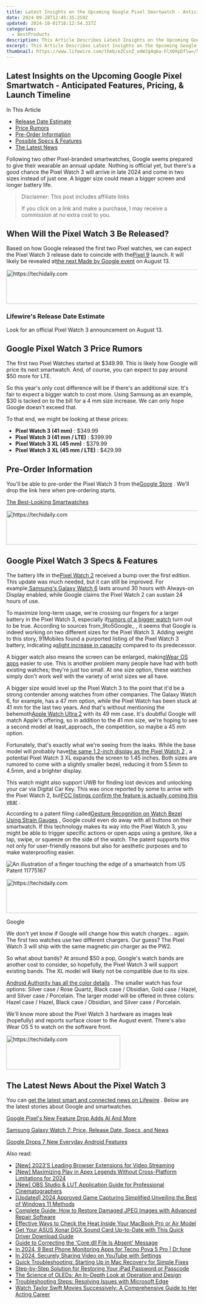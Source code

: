 ```yaml
---
title: Latest Insights on the Upcoming Google Pixel Smartwatch - Anticipated Features, Pricing, & Launch Timeline
date: 2024-09-28T12:45:35.259Z
updated: 2024-10-01T16:12:54.337Z
categories:
  - BestProducts
description: This Article Describes Latest Insights on the Upcoming Google Pixel Smartwatch - Anticipated Features, Pricing, & Launch Timeline
excerpt: This Article Describes Latest Insights on the Upcoming Google Pixel Smartwatch - Anticipated Features, Pricing, & Launch Timeline
thumbnail: https://www.lifewire.com/thmb/eZCsnZ_o4WJg4q6a-hlX0XpDflw=/540x405/filters:no_upscale():max_bytes(150000):strip_icc():format(webp)/Pixel-Watch-2-4f39d1b6d65a4373b63a16a827d0499f.jpg
---
```


## Latest Insights on the Upcoming Google Pixel Smartwatch - Anticipated Features, Pricing, & Launch Timeline

 In This Article

* [Release Date Estimate](https://www.lifewire.com/#toc-when-will-the-pixel-watch-3-be-released)
* [Price Rumors](https://www.lifewire.com/#toc-google-pixel-watch-3-price-rumors)
* [Pre-Order Information](https://www.lifewire.com/#toc-pre-order-information)
* [Possible Specs & Features](https://www.lifewire.com/#toc-google-pixel-watch-3-specs--features)
* [The Latest News](https://www.lifewire.com/#toc-the-latest-news-about-the-pixel-watch-3)

 Following two other Pixel-branded smartwatches, Google seems prepared to give their wearable an annual update. Nothing is official yet, but there's a good chance the Pixel Watch 3 will arrive in late 2024 and come in two sizes instead of just one. A bigger size could mean a bigger screen and longer battery life.

>  Disclaimer: This post includes affiliate links
>
>  If you click on a link and make a purchase, I may receive a commission at no extra cost to you.
>

## When Will the Pixel Watch 3 Be Released?

 Based on how Google released the first two Pixel watches, we can expect the Pixel Watch 3 release date to coincide with the[Pixel 9](https://www.lifewire.com/google-pixel-9-8630767) launch. It will likely be revealed at[the next Made by Google event](https://www.lifewire.com/google-event-5205756) on August 13.

<!-- affiliate ads begin -->
<a href="https://appsumo.8odi.net/c/5597632/2144276/7443" target="_top" id="2144276">
  <img src="//a.impactradius-go.com/display-ad/7443-2144276" border="0" alt="https://techidaily.com" width="728" height="90"/>
</a>
<img height="0" width="0" src="https://appsumo.8odi.net/i/5597632/2144276/7443" style="position:absolute;visibility:hidden;" border="0" />
<!-- affiliate ads end -->

### Lifewire's Release Date Estimate

Look for an official Pixel Watch 3 announcement on August 13.

## Google Pixel Watch 3 Price Rumors

 The first two Pixel Watches started at $349.99\. This is likely how Google will price its next smartwatch. And, of course, you can expect to pay around $50 more for LTE.

 So this year's only cost difference will be if there's an additional size. It's fair to expect a bigger watch to cost more. Using Samsung as an example, $30 is tacked on to the bill for a 4 mm size increase. We can only hope Google doesn't exceed that.

 To that end, we might be looking at these prices:

* **Pixel Watch 3 (41 mm)** : $349.99
* **Pixel Watch 3 (41 mm / LTE)** : $399.99
* **Pixel Watch 3 XL (45 mm)** : $379.99
* **Pixel Watch 3 XL (45 mm / LTE)** : $429.99

## Pre-Order Information

 You'll be able to pre-order the Pixel Watch 3 from the[Google Store](https://store.google.com/category/watches) . We'll drop the link here when pre-ordering starts.

[The Best-Looking Smartwatches](https://www.lifewire.com/best-looking-smart-watches-3441410)

<!-- affiliate ads begin -->
<a href="https://unicoeye.pxf.io/c/5597632/2134243/18498" target="_top" id="2134243">
  <img src="//a.impactradius-go.com/display-ad/18498-2134243" border="0" alt="https://techidaily.com" width="728" height="90"/>
</a>
<img height="0" width="0" src="https://unicoeye.pxf.io/i/5597632/2134243/18498" style="position:absolute;visibility:hidden;" border="0" />
<!-- affiliate ads end -->

## Google Pixel Watch 3 Specs & Features

 The battery life in the[Pixel Watch 2](https://www.lifewire.com/google-pixel-watch-2-7498464) received a bump over the first edition. This update was much needed, but it can still be improved. For example,[Samsung's Galaxy Watch 6](https://www.lifewire.com/samsung-galaxy-watch-6-news-and-rumors-7371704) lasts around 30 hours with Always-on Display enabled, while Google claims the Pixel Watch 2 can sustain 24 hours of use.

 To maximize long-term usage, we're crossing our fingers for a larger battery in the Pixel Watch 3, especially if[rumors of a bigger watch](https://9to5google.com/2024/01/19/source-pixel-watch-3/) turn out to be true. According to sources from_9to5Google_ , it seems that Google is indeed working on two different sizes for the Pixel Watch 3\. Adding weight to this story, 91Mobiles found a purported listing of the Pixel Watch 3 battery, indicating a[slight increase in capacity](https://www.91mobiles.com/hub/google-pixel-watch-3-spotted-dekra-safety-korea-sites-battery-revealed/) compared to its predecessor.

 A bigger watch also means the screen can be enlarged, making[Wear OS apps](https://www.lifewire.com/best-wear-os-apps-7510805) easier to use. This is another problem many people have had with both existing watches; they're just too small. At one size option, these watches simply don't work well with the variety of wrist sizes we all have.

 A bigger size would level up the Pixel Watch 3 to the point that it'd be a strong contender among watches from other companies. The Galaxy Watch 6, for example, has a 47 mm option, while the Pixel Watch has been stuck at 41 mm for the last two years. And that's without mentioning the behemoth[Apple Watch Ultra 2](https://www.lifewire.com/apple-watch-ultra-2-7556473) with its 49 mm case. It's doubtful Google will match Apple's offering, so in addition to the 41 mm size, we're hoping to see a second model at least_approach_ the competition, so maybe a 45 mm option.

 Fortunately, that's exactly what we're seeing from the leaks. While the base model will probably have[the same 1.2-inch display as the Pixel Watch 2](https://www.91mobiles.com/hub/google-pixel-watch-3-first-look-renders-exclusive/) , a potential Pixel Watch 3 XL expands the screen to 1.45 inches. Both sizes are rumored to come with a slightly smaller bezel, reducing it from 5.5mm to 4.5mm, and a brighter display.

 This watch might also support UWB for finding lost devices and unlocking your car via Digital Car Key. This was once reported by some to arrive with the Pixel Watch 2, but[FCC listings confirm the feature is actually coming this year](https://www.androidauthority.com/pixel-watch-3-fcc-3458102/) .

 According to a patent filing called[Gesture Recognition on Watch Bezel Using Strain Gauges](https://image-ppubs.uspto.gov/dirsearch-public/print/downloadPdf/11775167) , Google could even do away with all buttons on their smartwatch. If this technology makes its way into the Pixel Watch 3, you might be able to trigger specific actions or open apps using a gesture, like a tap, swipe, or squeeze on the side of the watch. The patent supports this not only for user-friendly reasons but also for aesthetic purposes and to make waterproofing easier.

![An illustration of a finger touching the edge of a smartwatch from US Patent 11775167](https://www.lifewire.com/thmb/-Lv4nrmDdZKHX1WluU4VTS0ae7A=/960x0/filters:no_upscale():max_bytes(150000):strip_icc():format(webp)/google-watch-patent-11775167-86bd6ece12bb4c90b0534dc5223df168.png)

<!-- affiliate ads begin -->
<a href="https://appsumo.8odi.net/c/5597632/2151859/7443" target="_top" id="2151859">
  <img src="//a.impactradius-go.com/display-ad/7443-2151859" border="0" alt="https://techidaily.com" width="728" height="90"/>
</a>
<img height="0" width="0" src="https://appsumo.8odi.net/i/5597632/2151859/7443" style="position:absolute;visibility:hidden;" border="0" />
<!-- affiliate ads end -->

Google

 We don't yet know if Google will change how this watch charges... again. The first two watches use two different chargers. Our guess? The Pixel Watch 3 will ship with the same magnetic pin charger as the PW2.

 So what about bands? At around $50 a pop, Google's watch bands are another cost to consider, so hopefully, the Pixel Watch 3 will support existing bands. The XL model will likely not be compatible due to its size.

[Android Authority has all the color details](https://www.androidauthority.com/exclusive-google-pixel-watch-3-changes-3458593/) . The smaller watch has four options: Silver case / Rose Quartz, Black case / Obsidian, Gold case / Hazel, and Silver case / Porcelain. The larger model will be offered in three colors: Hazel case / Hazel, Black case / Obsidian, and Silver case / Porcelain.

 We'll know more about the Pixel Watch 3 hardware as images leak (hopefully) and reports surface closer to the August event. There's also Wear OS 5 to watch on the software front.

<!-- affiliate ads begin -->
<a href="https://aligracehair.sjv.io/c/5597632/1972665/19272" target="_top" id="1972665">
  <img src="//a.impactradius-go.com/display-ad/19272-1972665" border="0" alt="https://techidaily.com" width="300" height="90"/>
</a>
<img height="0" width="0" src="https://aligracehair.sjv.io/i/5597632/1972665/19272" style="position:absolute;visibility:hidden;" border="0" />
<!-- affiliate ads end -->

## The Latest News About the Pixel Watch 3

 You can [get the latest smart and connected news on Lifewire](https://www.lifewire.com/smart-home-connected-life-news-4797031) . Below are the latest stories about Google and smartwatches.

[Google Pixel's New Feature Drop Adds AI And More](https://www.lifewire.com/google-pixel-s-new-feature-drop-adds-ai-and-more-8663574)

[Samsung Galaxy Watch 7: Price, Release Date, Specs, and News](https://www.lifewire.com/samsung-galaxy-watch-7-8607182)

[Google Drops 7 New Everyday Android Features](https://www.lifewire.com/google-adds-new-everyday-android-features-8655861)

<ins class="adsbygoogle"
     style="display:block"
     data-ad-format="autorelaxed"
     data-ad-client="ca-pub-7571918770474297"
     data-ad-slot="1223367746"></ins>

<ins class="adsbygoogle"
     style="display:block"
     data-ad-client="ca-pub-7571918770474297"
     data-ad-slot="8358498916"
     data-ad-format="auto"
     data-full-width-responsive="true"></ins>

<span class="atpl-alsoreadstyle">Also read:</span>
<div><ul>
<li><a href="https://facebook-clips.techidaily.com/new-2023s-leading-browser-extensions-for-video-streaming/"><u>[New] 2023'S Leading Browser Extensions for Video Streaming</u></a></li>
<li><a href="https://screen-video-capture.techidaily.com/new-maximizing-play-in-apex-legends-without-cross-platform-limitations-for-2024/"><u>[New] Maximizing Play in Apex Legends Without Cross-Platform Limitations for 2024</u></a></li>
<li><a href="https://vp-tips.techidaily.com/new-obs-studio-and-lut-application-guide-for-professional-cinematographers/"><u>[New] OBS Studio & LUT Application Guide for Professional Cinematographers</u></a></li>
<li><a href="https://on-screen-recording.techidaily.com/updated-2024-approved-game-capturing-simplified-unveiling-the-best-of-windows-11-methods/"><u>[Updated] 2024 Approved Game Capturing Simplified Unveiling the Best of Windows 11 Methods</u></a></li>
<li><a href="https://data-safeguard.techidaily.com/complete-guide-how-to-restore-damaged-jpeg-images-with-advanced-repair-software/"><u>Complete Guide: How to Restore Damaged JPEG Images with Advanced Repair Software</u></a></li>
<li><a href="https://techno-recovery.techidaily.com/effective-ways-to-check-the-heat-inside-your-macbook-pro-or-air-model/"><u>Effective Ways to Check the Heat Inside Your MacBook Pro or Air Model</u></a></li>
<li><a href="https://hardware-updates.techidaily.com/get-your-asus-xonar-dgx-sound-card-up-to-date-with-this-quick-driver-download-guide/"><u>Get Your ASUS Xonar DGX Sound Card Up-to-Date with This Quick Driver Download Guide</u></a></li>
<li><a href="https://techno-recovery.techidaily.com/guide-to-correcting-the-coredll-file-is-absent-message/"><u>Guide to Correcting the 'Core.dll File Is Absent' Message</u></a></li>
<li><a href="https://android-location-track.techidaily.com/in-2024-9-best-phone-monitoring-apps-for-tecno-pova-5-pro-drfone-by-drfone-virtual-android/"><u>In 2024, 9 Best Phone Monitoring Apps for Tecno Pova 5 Pro | Dr.fone</u></a></li>
<li><a href="https://youtube-help.techidaily.com/in-2024-securely-sharing-video-on-youtube-with-settings/"><u>In 2024, Securely Sharing Video on YouTube with Settings</u></a></li>
<li><a href="https://techno-recovery.techidaily.com/quick-troubleshooting-starting-up-in-mac-recovery-for-simple-fixes/"><u>Quick Troubleshooting: Starting Up in Mac Recovery for Simple Fixes</u></a></li>
<li><a href="https://techno-recovery.techidaily.com/step-by-step-solution-for-restoring-your-ipad-password-or-passcode/"><u>Step-by-Step Solution for Restoring Your iPad Password or Passcode</u></a></li>
<li><a href="https://techno-recovery.techidaily.com/the-science-of-oleds-an-in-depth-look-at-operation-and-design/"><u>The Science of OLEDs: An In-Depth Look at Operation and Design</u></a></li>
<li><a href="https://techno-recovery.techidaily.com/troubleshooting-steps-resolving-issues-with-microsoft-edge/"><u>Troubleshooting Steps: Resolving Issues with Microsoft Edge</u></a></li>
<li><a href="https://techno-recovery.techidaily.com/watch-taylor-swift-movies-successively-a-comprehensive-guide-to-her-acting-career/"><u>Watch Taylor Swift Movies Successively: A Comprehensive Guide to Her Acting Career</u></a></li>
</ul></div>

